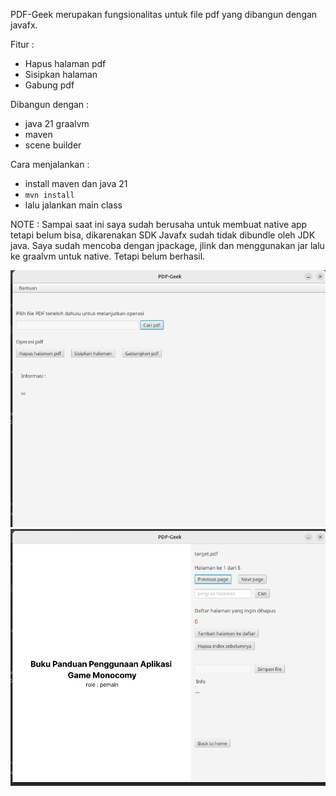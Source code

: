 PDF-Geek merupakan fungsionalitas untuk file pdf yang dibangun dengan
javafx. 

Fitur : 
- Hapus halaman pdf
- Sisipkan halaman
- Gabung pdf

Dibangun dengan :
- java 21 graalvm
- maven
- scene builder

Cara menjalankan :
- install maven dan java 21
- `mvn install` 
- lalu jalankan main class

NOTE :
Sampai saat ini saya sudah berusaha untuk membuat native app
tetapi belum bisa, dikarenakan SDK Javafx sudah tidak dibundle
oleh JDK java. Saya sudah mencoba dengan jpackage, jlink dan
menggunakan jar lalu ke graalvm untuk native. Tetapi belum berhasil.

![image](img/ss1.png)
![image](img/ss2.png)
